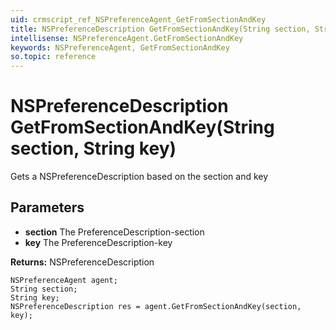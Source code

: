 ```yaml
---
uid: crmscript_ref_NSPreferenceAgent_GetFromSectionAndKey
title: NSPreferenceDescription GetFromSectionAndKey(String section, String key)
intellisense: NSPreferenceAgent.GetFromSectionAndKey
keywords: NSPreferenceAgent, GetFromSectionAndKey
so.topic: reference
---
```


# NSPreferenceDescription GetFromSectionAndKey(String section, String key)

Gets a NSPreferenceDescription based on the section and key

## Parameters

* **section** The PreferenceDescription-section
* **key** The PreferenceDescription-key

**Returns:** NSPreferenceDescription

```crmscript
NSPreferenceAgent agent;
String section;
String key;
NSPreferenceDescription res = agent.GetFromSectionAndKey(section, key);
```

